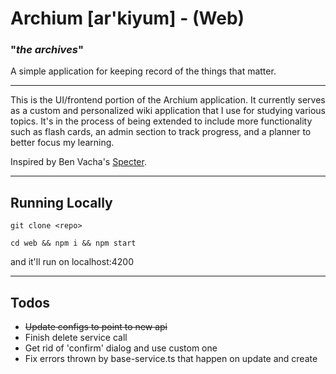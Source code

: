 # Archium [ar'kiyum]  - (Web)
### "*the archives*" 

A simple application for keeping record of the things that matter.

---
This is the UI/frontend portion of the Archium application. It currently serves as a custom and personalized wiki application that I use for studying various topics. It's in the process of being extended to include more functionality such as flash cards, an admin section to track progress, and a planner to better focus my learning.

Inspired by Ben Vacha's [Specter](https://github.com/benvacha/specter). 

---

## Running Locally
```git clone <repo>```

```cd web && npm i && npm start```

and it'll run on localhost:4200

---

## Todos
- ~~Update configs to point to new api~~
- Finish delete service call
- Get rid of 'confirm' dialog and use custom one
- Fix errors thrown by base-service.ts that happen on update and create

